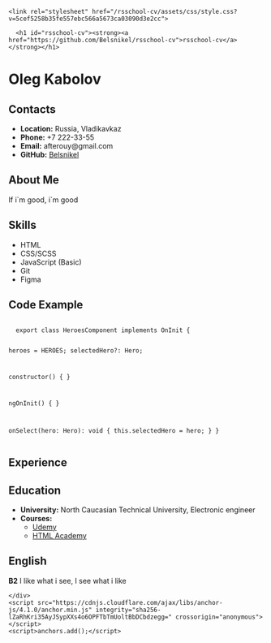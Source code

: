
<!DOCTYPE html>
<html lang="en-US">
  <head>
    <meta charset="UTF-8">
    <meta http-equiv="X-UA-Compatible" content="IE=edge">
    <meta name="viewport" content="width=device-width, initial-scale=1">

<title>rsschool-cv</title>
<meta name="generator" content="Jekyll v3.9.0" />
<meta property="og:title" content="rsschool-cv" />
<meta property="og:locale" content="en_US" />
<link rel="canonical" href="https://github.com/Belsnikel/rsschool-cv" />
<meta property="og:url" content="https://github.com/Belsnikel/rsschool-cv" />
<meta property="og:site_name" content="rsschool-cv" />
<meta name="twitter:card" content="summary" />
<meta property="twitter:title" content="rsschool-cv" />
<script type="application/ld+json">
{"url":"https://github.com/Belsnikel/rsschool-cv""}</script>
<!-- End Jekyll SEO tag -->

    <link rel="stylesheet" href="/rsschool-cv/assets/css/style.css?v=5cef5258b35fe557ebc566a5673ca03090d3e2cc">
  </head>
  <body>
    <div class="container-lg px-3 my-5 markdown-body">
      

      <h1 id="rsschool-cv"><strong><a href="https://github.com/Belsnikel/rsschool-cv">rsschool-cv</a></strong></h1>

<h1 id="andrei-kryvetski"><strong>Oleg Kabolov</strong></h1>

<h2 id="contacts"><strong>Contacts</strong></h2>
<ul>
  <li><strong>Location:</strong> Russia, Vladikavkaz</li>
  <li><strong>Phone:</strong> +7 222-33-55</li>
  <li><strong>Email:</strong> afterouy@gmail.com</li>
  <li><strong>GitHub:</strong> <a href="https://github.com/Belsnikel">Belsnikel</a></li>
</ul>

<h2 id="about-me"><strong>About Me</strong></h2>
<p>If i`m good, i`m good<br /></p>

<h2 id="skills"><strong>Skills</strong></h2>
<ul>
  <li>HTML</li>
  <li>CSS/SCSS</li>
  <li>JavaScript (Basic)</li>
  <li>Git</li>
  <li>Figma</li>
</ul>

<h2 id="code-example"><strong>Code Example</strong></h2>
<div class="language-plaintext highlighter-rouge"><div class="highlight"><pre class="highlight"><code>
  export class HeroesComponent implements OnInit {

  heroes = HEROES;
  selectedHero?: Hero;

  constructor() { }

  ngOnInit() {
  }

  onSelect(hero: Hero): void {
    this.selectedHero = hero;
  }
}
</code></pre></div></div>

<h2 id="experience"><strong>Experience</strong></h2>

<h2 id="education"><strong>Education</strong></h2>
<ul>
  <li><strong>University:</strong> North Caucasian Technical University, Electronic engineer</li>
  <li><strong>Courses:</strong>
    <ul>
      <li><a href="https://www.youtube.com/channel/UCcabW7890RKJzL968QWEykA">Udemy</a></li>
      <li><a href="https://www.htmlacademy.ru">HTML Academy</a></li>
    </ul>
  </li>
</ul>

<h2 id="english"><strong>English</strong></h2>
<p><strong>B2</strong> I like what i see, I see what i like</p>



      
    </div>
    <script src="https://cdnjs.cloudflare.com/ajax/libs/anchor-js/4.1.0/anchor.min.js" integrity="sha256-lZaRhKri35AyJSypXXs4o6OPFTbTmUoltBbDCbdzegg=" crossorigin="anonymous"></script>
    <script>anchors.add();</script>
    
  </body>
</html>
